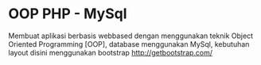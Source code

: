 OOP PHP - MySql
===============

Membuat aplikasi berbasis webbased dengan menggunakan teknik Object Oriented Programming [OOP], database menggunakan MySql, kebutuhan layout disini menggunakan bootstrap http://getbootstrap.com/
